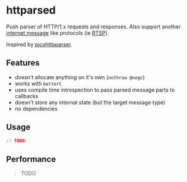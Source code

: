 # httparsed

Push parser of HTTP/1.x requests and responses.
Also support another [internet message](https://tools.ietf.org/html/rfc5322) like protocols (ie [RTSP](https://tools.ietf.org/html/rfc7826)).

Inspired by [picohttpparser](https://github.com/h2o/picohttpparser).

## Features

* doesn't allocate anything on it's own (`nothrow @nogc`)
* works with `betterC`
* uses compile time introspection to pass parsed message parts to callbacks
* doesn't store any internal state (but the target message type)
* no dependencies

## Usage

```D
// TODO
```

## Performance

> TODO
